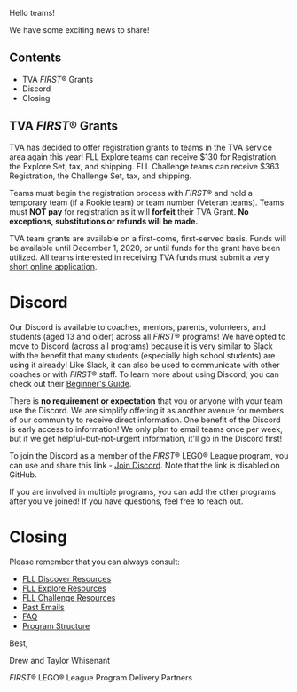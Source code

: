 Hello teams!

We have some exciting news to share!

## Contents

- TVA *FIRST*® Grants
- Discord
- Closing


## TVA *FIRST*® Grants

TVA has decided to offer registration grants to teams in the TVA service area again this year! FLL Explore teams can receive \$130 for Registration, the Explore Set, tax, and shipping. FLL Challenge teams can receive \$363 Registration, the Challenge Set, tax, and shipping.

Teams must begin the registration process with *FIRST*® and hold a temporary team (if a Rookie team) or team number (Veteran teams). Teams must **NOT pay** for registration as it will **forfeit** their TVA Grant. **No exceptions, substitutions or refunds will be made.**

TVA team grants are available on a first-come, first-served basis. Funds will be available until December 1, 2020, or until funds for the grant have been utilized. All teams interested in receiving TVA funds must submit a very [short online application](https://usfirst.submittable.com/submit/04c6ff8c-5a5e-4a2a-a4f9-178cea6308d2/2020-2021-tennessee-valley-authority-team-grant-application).


# Discord

Our Discord is available to coaches, mentors, parents, volunteers, and students (aged 13 and older) across all *FIRST*® programs! We have opted to move to Discord (across all programs) because it is very similar to Slack with the benefit that many students (especially high school students) are using it already! Like Slack, it can also be used to communicate with other coaches or with *FIRST*® staff. To learn more about using Discord, you can check out their [Beginner's Guide](https://support.discord.com/hc/en-us/articles/360045138571).

There is **no requirement or expectation** that you or anyone with your team use the Discord. We are simplify offering it as another avenue for members of our community to receive direct information. One benefit of the Discord is early access to information! We only plan to email teams once per week, but if we get helpful-but-not-urgent information, it'll go in the Discord first!
 
To join the Discord as a member of the *FIRST*® LEGO® League program, you can use and share this link - [Join Discord](). Note that the link is disabled on GitHub.
 
If you are involved in multiple programs, you can add the other programs after you've joined! If you have questions, feel free to reach out.


# Closing

Please remember that you can always consult:

- [FLL Discover Resources](https://github.com/drewwhis/alabama-first-lego-league/blob/main/2020-2021/discover)
- [FLL Explore Resources](https://github.com/drewwhis/alabama-first-lego-league/blob/main/2020-2021/explore)
- [FLL Challenge Resources](https://github.com/drewwhis/alabama-first-lego-league/tree/master/2020-2021/challenge)
- [Past Emails](https://github.com/drewwhis/alabama-first-lego-league/tree/master/2020-2021/email-blasts)
- [FAQ](https://github.com/drewwhis/alabama-first-lego-league/wiki/Frequently-Asked-Questions)
- [Program Structure](https://github.com/drewwhis/alabama-first-lego-league/tree/master/2020-2021/program-structure.md)


Best,

Drew and Taylor Whisenant

*FIRST*® LEGO® League Program Delivery Partners